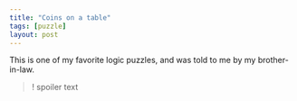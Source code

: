 ```yaml
---
title: "Coins on a table"
tags: [puzzle]
layout: post
---
```


This is one of my favorite logic puzzles, and was told to me by my
brother-in-law.



>! spoiler text
